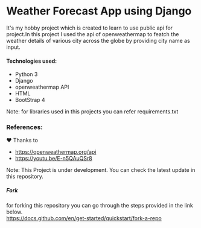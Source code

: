 # Weather Forecast App using Django

It's my hobby project which is created to learn to use public api for project.In this project I used the api of openweathermap to featch the weather details of various city across the globe by providing city name as input.

#### Technologies used:
* Python 3
* Django
* openweathermap API
* HTML
* BootStrap 4

Note: for libraries used in this projects you can refer requirements.txt

### References:
&hearts; Thanks to
* https://openweathermap.org/api
* https://youtu.be/E-n5QAuQSr8

Note: This Project is under development. You can check the latest update in this repository.

##### Fork
for forking this repository you can  go through the steps provided in the link below.
<br>https://docs.github.com/en/get-started/quickstart/fork-a-repo 
